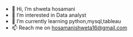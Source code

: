 - 👋 Hi, I’m shweta hosamani
- 👀 I’m interested in Data analyst
- 🌱 I’m currently learning python,mysql,tableau
- 📫 Reach me on hosamanishweta16@gmail.com

<!---
shwetahosamani/MovieRating is a ✨ special ✨ repository because its `README.md` (this file) appears on your GitHub profile.
You can click the Preview link to take a look at your changes.
--->
